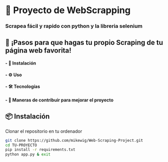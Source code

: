 # 📌 Proyecto de WebScrapping
### Scrapea fácil y rapido con python y la libreria selenium 

## 🚀 ¡Pasos para que hagas tu propio Scraping de tu página web favorita!
#### - 🔎 Instalación
#### - ⚙️ Uso
#### - 🛠️ Tecnologías
#### - 🤝 Maneras de contribuir para mejorar el proyecto

## 📦 Instalación
Clonar el repositorio en tu ordenador
```bash
git clone https://github.com/mikewig/Web-Scraping-Project.git
cd TU-PROYECTO
pip install -r requirements.txt
python app.py & exit
